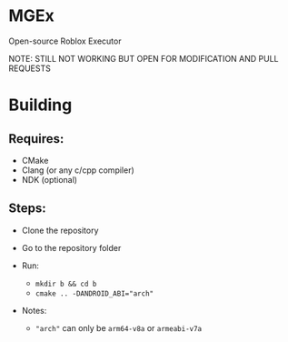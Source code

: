 # MGEx
Open-source Roblox Executor

NOTE: STILL NOT WORKING BUT OPEN FOR MODIFICATION AND PULL REQUESTS

# Building

## Requires:
- CMake
- Clang (or any c/cpp compiler)
- NDK (optional)

## Steps:
- Clone the repository
- Go to the repository folder
- Run:
  - `mkdir b && cd b`
  - `cmake .. -DANDROID_ABI="arch"`

- Notes:
  - `"arch"` can only be `arm64-v8a` or `armeabi-v7a`
